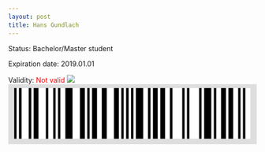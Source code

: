 ```yaml
---
layout: post
title: Hans Gundlach
---
```


Status: Bachelor/Master student

Expiration date: 2019.01.01

Validity: <font color="red"> Not valid</font> 
![](/members/img/Hans_Gundlach.png)
![](/members/img/bar.png)
